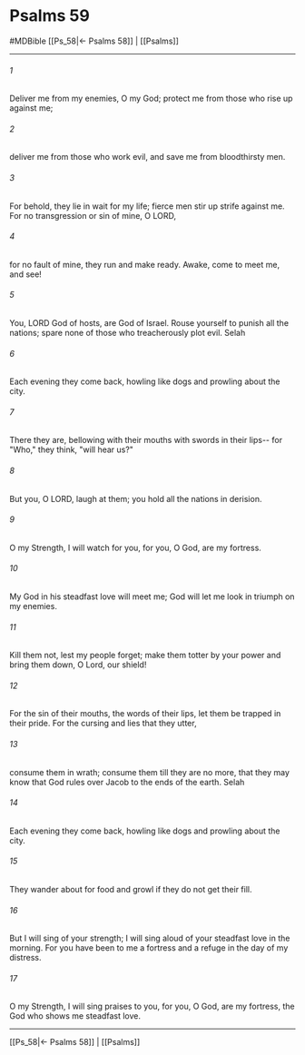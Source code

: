 # Psalms 59
#MDBible
[[Ps_58|← Psalms 58]] | [[Psalms]]

***

###### 1 

Deliver me from my enemies, O my God; protect me from those who rise up against me; 

###### 2 

deliver me from those who work evil, and save me from bloodthirsty men. 

###### 3 

For behold, they lie in wait for my life; fierce men stir up strife against me. For no transgression or sin of mine, O LORD, 

###### 4 

for no fault of mine, they run and make ready. Awake, come to meet me, and see! 

###### 5 

You, LORD God of hosts, are God of Israel. Rouse yourself to punish all the nations; spare none of those who treacherously plot evil. Selah 

###### 6 

Each evening they come back, howling like dogs and prowling about the city. 

###### 7 

There they are, bellowing with their mouths with swords in their lips-- for "Who," they think, "will hear us?" 

###### 8 

But you, O LORD, laugh at them; you hold all the nations in derision. 

###### 9 

O my Strength, I will watch for you, for you, O God, are my fortress. 

###### 10 

My God in his steadfast love will meet me; God will let me look in triumph on my enemies. 

###### 11 

Kill them not, lest my people forget; make them totter by your power and bring them down, O Lord, our shield! 

###### 12 

For the sin of their mouths, the words of their lips, let them be trapped in their pride. For the cursing and lies that they utter, 

###### 13 

consume them in wrath; consume them till they are no more, that they may know that God rules over Jacob to the ends of the earth. Selah 

###### 14 

Each evening they come back, howling like dogs and prowling about the city. 

###### 15 

They wander about for food and growl if they do not get their fill. 

###### 16 

But I will sing of your strength; I will sing aloud of your steadfast love in the morning. For you have been to me a fortress and a refuge in the day of my distress. 

###### 17 

O my Strength, I will sing praises to you, for you, O God, are my fortress, the God who shows me steadfast love. 

***

[[Ps_58|← Psalms 58]] | [[Psalms]]
